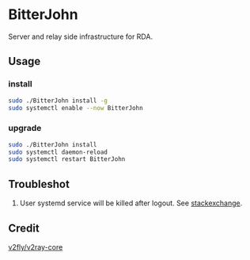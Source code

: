# BitterJohn
Server and relay side infrastructure for RDA.

## Usage

### install

```bash
sudo ./BitterJohn install -g
sudo systemctl enable --now BitterJohn
```

### upgrade

```bash
sudo ./BitterJohn install
sudo systemctl daemon-reload
sudo systemctl restart BitterJohn
```

## Troubleshot

1. User systemd service will be killed after logout. See [stackexchange](https://unix.stackexchange.com/questions/521538/system-service-running-as-user-is-terminated-on-logout).

## Credit

[v2fly/v2ray-core](https://github.com/v2fly/v2ray-core)